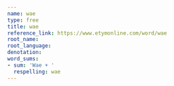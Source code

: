 ```yaml
---
name: wae
type: free
title: wae
reference_link: https://www.etymonline.com/word/wae
root_name: 
root_language: 
denotation: 
word_sums:
- sum: 'Wae + '
  respelling: wae
---
```

